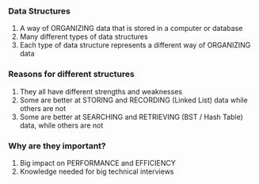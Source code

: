 ### Data Structures

1. A way of ORGANIZING data that is stored in a computer or database
2. Many different types of data structures
3. Each type of data structure represents a different way of ORGANIZING data

### Reasons for different structures

1. They all have different strengths and weaknesses
2. Some are better at STORING and RECORDING (Linked List) data while others are not
3. Some are better at SEARCHING and RETRIEVING (BST / Hash Table) data, while others are not

### Why are they important?

1. Big impact on PERFORMANCE and EFFICIENCY
2. Knowledge needed for big technical interviews
